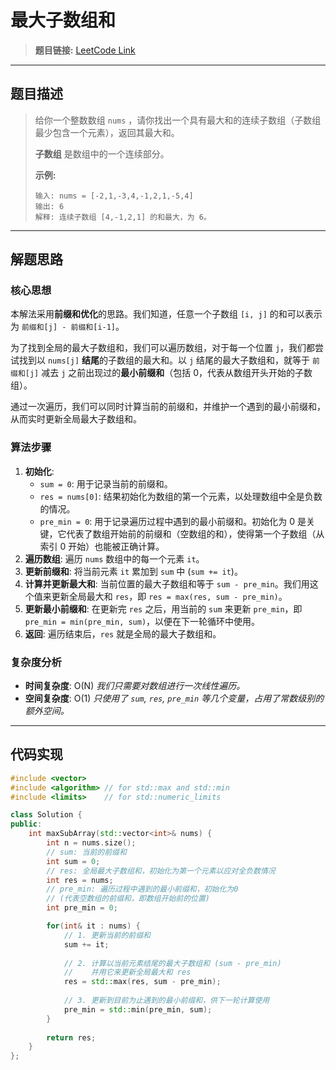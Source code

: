 # 最大子数组和

> **题目链接:** [LeetCode Link](https://leetcode.cn/problems/maximum-subarray/)

---

## 题目描述

> 给你一个整数数组 `nums` ，请你找出一个具有最大和的连续子数组（子数组最少包含一个元素），返回其最大和。
>
> **子数组** 是数组中的一个连续部分。
>
> **示例:**
> ```
> 输入: nums = [-2,1,-3,4,-1,2,1,-5,4]
> 输出: 6
> 解释: 连续子数组 [4,-1,2,1] 的和最大，为 6。
> ```

---

## 解题思路

### 核心思想
本解法采用**前缀和优化**的思路。我们知道，任意一个子数组 `[i, j]` 的和可以表示为 `前缀和[j] - 前缀和[i-1]`。

为了找到全局的最大子数组和，我们可以遍历数组，对于每一个位置 `j`，我们都尝试找到以 `nums[j]` **结尾**的子数组的最大和。以 `j` 结尾的最大子数组和，就等于 `前缀和[j]` 减去 `j` 之前出现过的**最小前缀和**（包括 0，代表从数组开头开始的子数组）。

通过一次遍历，我们可以同时计算当前的前缀和，并维护一个遇到的最小前缀和，从而实时更新全局最大子数组和。

### 算法步骤
1.  **初始化**:
    *   `sum = 0`: 用于记录当前的前缀和。
    *   `res = nums[0]`: 结果初始化为数组的第一个元素，以处理数组中全是负数的情况。
    *   `pre_min = 0`: 用于记录遍历过程中遇到的最小前缀和。初始化为 0 是关键，它代表了数组开始前的前缀和（空数组的和），使得第一个子数组（从索引 0 开始）也能被正确计算。
2.  **遍历数组**: 遍历 `nums` 数组中的每一个元素 `it`。
3.  **更新前缀和**: 将当前元素 `it` 累加到 `sum` 中 (`sum += it`)。
4.  **计算并更新最大和**: 当前位置的最大子数组和等于 `sum - pre_min`。我们用这个值来更新全局最大和 `res`，即 `res = max(res, sum - pre_min)`。
5.  **更新最小前缀和**: 在更新完 `res` 之后，用当前的 `sum` 来更新 `pre_min`，即 `pre_min = min(pre_min, sum)`，以便在下一轮循环中使用。
6.  **返回**: 遍历结束后，`res` 就是全局的最大子数组和。

### 复杂度分析
- **时间复杂度**: O(N)
  *我们只需要对数组进行一次线性遍历。*
- **空间复杂度**: O(1)
  *只使用了 `sum`, `res`, `pre_min` 等几个变量，占用了常数级别的额外空间。*

---

## 代码实现

```cpp
#include <vector>
#include <algorithm> // for std::max and std::min
#include <limits>    // for std::numeric_limits

class Solution {
public:
    int maxSubArray(std::vector<int>& nums) {
        int n = nums.size();
        // sum: 当前的前缀和
        int sum = 0;
        // res: 全局最大子数组和，初始化为第一个元素以应对全负数情况
        int res = nums;
        // pre_min: 遍历过程中遇到的最小前缀和，初始化为0
        // (代表空数组的前缀和，即数组开始前的位置)
        int pre_min = 0;

        for(int& it : nums) {
            // 1. 更新当前的前缀和
            sum += it;
            
            // 2. 计算以当前元素结尾的最大子数组和 (sum - pre_min)
            //    并用它来更新全局最大和 res
            res = std::max(res, sum - pre_min);
            
            // 3. 更新到目前为止遇到的最小前缀和，供下一轮计算使用
            pre_min = std::min(pre_min, sum);
        }
        
        return res;
    }
};
```